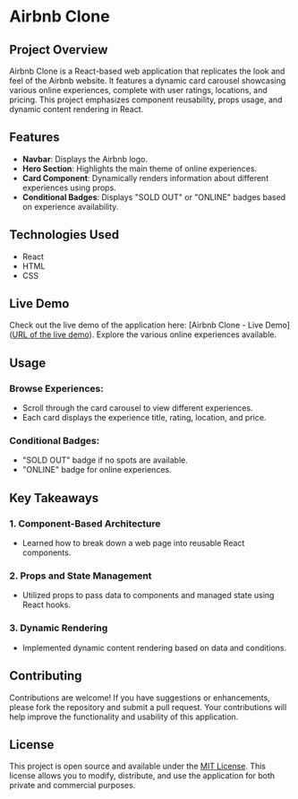 # Airbnb Clone

## Project Overview

Airbnb Clone is a React-based web application that replicates the look and feel of the Airbnb website. It features a dynamic card carousel showcasing various online experiences, complete with user ratings, locations, and pricing. This project emphasizes component reusability, props usage, and dynamic content rendering in React.

## Features

- **Navbar**: Displays the Airbnb logo.
- **Hero Section**: Highlights the main theme of online experiences.
- **Card Component**: Dynamically renders information about different experiences using props.
- **Conditional Badges**: Displays "SOLD OUT" or "ONLINE" badges based on experience availability.

## Technologies Used

- React
- HTML
- CSS

## Live Demo

Check out the live demo of the application here: [Airbnb Clone - Live Demo]([URL of the live demo](https://airbnb-jonas.netlify.app/)). Explore the various online experiences available.

## Usage

### Browse Experiences:
- Scroll through the card carousel to view different experiences.
- Each card displays the experience title, rating, location, and price.

### Conditional Badges:
- "SOLD OUT" badge if no spots are available.
- "ONLINE" badge for online experiences.

## Key Takeaways

### 1. Component-Based Architecture
- Learned how to break down a web page into reusable React components.

### 2. Props and State Management
- Utilized props to pass data to components and managed state using React hooks.

### 3. Dynamic Rendering
- Implemented dynamic content rendering based on data and conditions.

## Contributing

Contributions are welcome! If you have suggestions or enhancements, please fork the repository and submit a pull request. Your contributions will help improve the functionality and usability of this application.

## License

This project is open source and available under the [MIT License](LICENSE). This license allows you to modify, distribute, and use the application for both private and commercial purposes.

